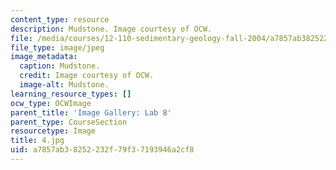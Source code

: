 ```yaml
---
content_type: resource
description: Mudstone. Image courtesy of OCW.
file: /media/courses/12-110-sedimentary-geology-fall-2004/a7857ab38252232f79f37193946a2cf8_4.jpg
file_type: image/jpeg
image_metadata:
  caption: Mudstone.
  credit: Image courtesy of OCW.
  image-alt: Mudstone.
learning_resource_types: []
ocw_type: OCWImage
parent_title: 'Image Gallery: Lab 8'
parent_type: CourseSection
resourcetype: Image
title: 4.jpg
uid: a7857ab3-8252-232f-79f3-7193946a2cf8
---
```

